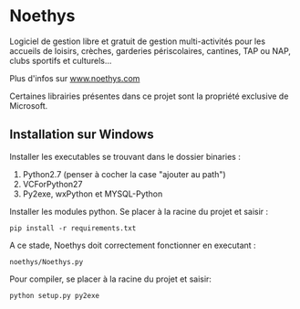 Noethys
==================
Logiciel de gestion libre et gratuit de gestion multi-activités pour 
les accueils de loisirs, crèches, garderies périscolaires, cantines, 
TAP ou NAP, clubs sportifs et culturels...

Plus d'infos sur www.noethys.com

Certaines librairies présentes dans ce projet sont la propriété exclusive de Microsoft.

Installation sur Windows
------------------

Installer les executables se trouvant dans le dossier binaries :
1) Python2.7 (penser à cocher la case "ajouter au path")
2) VCForPython27
3) Py2exe, wxPython et MYSQL-Python

Installer les modules python. Se placer à la racine du projet et saisir :
```
pip install -r requirements.txt
```

A ce stade, Noethys doit correctement fonctionner en executant :
```
noethys/Noethys.py
```

Pour compiler, se placer à la racine du projet et saisir:
```
python setup.py py2exe
```
